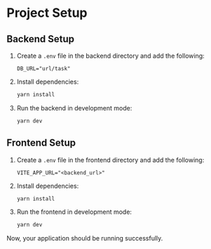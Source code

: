 # Project Setup

## Backend Setup

1. Create a `.env` file in the backend directory and add the following:
   ```env
   DB_URL="url/task"
   ```
2. Install dependencies:
   ```sh
   yarn install
   ```
3. Run the backend in development mode:
   ```sh
   yarn dev
   ```

## Frontend Setup

1. Create a `.env` file in the frontend directory and add the following:
   ```env
   VITE_APP_URL="<backend_url>"
   ```
2. Install dependencies:
   ```sh
   yarn install
   ```
3. Run the frontend in development mode:
   ```sh
   yarn dev
   ```

Now, your application should be running successfully.
